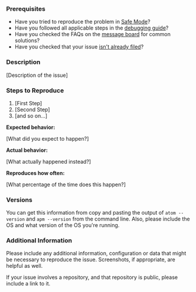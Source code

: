 <!--

Have you read Atom's Code of Conduct? By filing an Issue, you are expected to comply with it, including treating everyone with respect: https://github.com/atom/atom/blob/master/CODE_OF_CONDUCT.md

Do you want to ask a question? Are you looking for support? The Atom message board is the best place for getting support: https://discuss.atom.io

-->

### Prerequisites

* Have you tried to reproduce the problem in [Safe Mode][safe-mode]?
* Have you followed all applicable steps in the [debugging guide][debugging-guide]?
* Have you checked the FAQs on the [message board][message-board] for common solutions?
* Have you checked that your issue [isn't already filed][already-filed]?

[safe-mode]: http://flight-manual.atom.io/hacking-atom/sections/debugging/#using-safe-mode
[debugging-guide]: http://flight-manual.atom.io/hacking-atom/sections/debugging/
[message-board]: https://discuss.atom.io/c/faq
[already-filed]: https://github.com/atom/github/issues

### Description

[Description of the issue]

### Steps to Reproduce

1. [First Step]
2. [Second Step]
3. [and so on...]

**Expected behavior:**

[What did you expect to happen?]

**Actual behavior:**

[What actually happened instead?]

**Reproduces how often:**

[What percentage of the time does this happen?]

### Versions

You can get this information from copy and pasting the output of `atom --version` and `apm --version` from the command line. Also, please include the OS and what version of the OS you're running.

### Additional Information

Please include any additional information, configuration or data that might be necessary to reproduce the issue. Screenshots, if appropriate, are helpful as well.

If your issue involves a repository, and that repository is public, please include a link to it.
